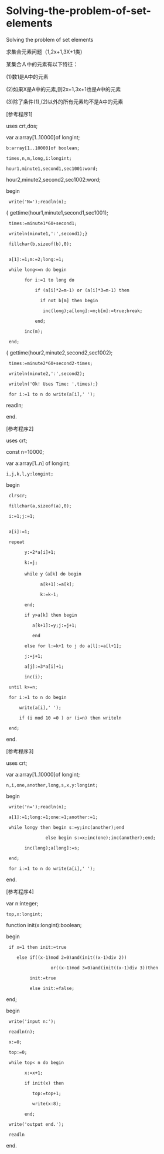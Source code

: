 # Solving-the-problem-of-set-elements

Solving the problem of set elements

求集合元素问题（1,2x+1,3X+1类)

某集合Ａ中的元素有以下特征：


(1)数1是A中的元素

(2)如果X是A中的元素,则2x+1,3x+1也是A中的元素

(3)除了条件(1),(2)以外的所有元素均不是A中的元素

[参考程序1]

uses crt,dos;

var a:array[1..10000]of longint;

    b:array[1..10000]of boolean;
    
    times,n,m,long,i:longint;
    
    hour1,minute1,second1,sec1001:word;
    
   hour2,minute2,second2,sec1002:word;
   
begin

     write('N=');readln(n);
     
{    gettime(hour1,minute1,second1,sec1001);

     times:=minute1*60+second1;
     
     writeln(minute1,':',second1);}
     
     fillchar(b,sizeof(b),0);
     
     
     a[1]:=1;m:=2;long:=1;
     
     while long<=n do begin
     
           for i:=1 to long do
           
               if (a[i]*2=m-1) or (a[i]*3=m-1) then
               
                 if not b[m] then begin
                 
                  inc(long);a[long]:=m;b[m]:=true;break;
                  
               end;
               
           inc(m);
           
     end;
     
{     gettime(hour2,minute2,second2,sec1002);

     times:=minute2*60+second2-times;
     
     writeln(minute2,':',second2);
     
     writeln('Ok! Uses Time: ',times);}
     
     for i:=1 to n do write(a[i],' ');
     
readln;

end.

[参考程序2]

uses crt;

const n=10000;

var a:array[1..n] of longint;

    i,j,k,l,y:longint;
    
begin

     clrscr;
     
     fillchar(a,sizeof(a),0);
     
     i:=1;j:=1;
     
     
     a[i]:=1;
     
     repeat
     
           y:=2*a[i]+1;
           
           k:=j;
           
           while y〈a[k] do begin
           
                 a[k+1]:=a[k];
                 
                 k:=k-1;
                 
           end;
           
           if y>a[k] then begin
           
              a[k+1]:=y;j:=j+1;
              
              end
              
           else for l:=k+1 to j do a[l]:=a[l+1];
           
           j:=j+1;
           
           a[j]:=3*a[i]+1;
           
           inc(i);
           
     until k>=n;
     
     for i:=1 to n do begin
     
         write(a[i],' ');
         
         if (i mod 10 =0 ) or (i=n) then writeln
         
     end;
     
end.

[参考程序3]

uses crt;


var a:array[1..10000]of longint;

    n,i,one,another,long,s,x,y:longint;
    
begin

     write('n=');readln(n);
     
     a[1]:=1;long:=1;one:=1;another:=1;
     
     while longy then begin s:=y;inc(another);end
     
                   else begin s:=x;inc(one);inc(another);end;
                   
           inc(long);a[long]:=s;
           
     end;
     
     for i:=1 to n do write(a[i],' ');
     
end.

[参考程序4]

var n:integer;

    top,x:longint;
    
function init(x:longint):boolean;

begin

     if x=1 then init:=true
     
        else if((x-1)mod 2=0)and(init((x-1)div 2))
        
                     or((x-1)mod 3=0)and(init((x-1)div 3))then
                     
             init:=true
             
             else init:=false;
             
end;

begin

     write('input n:');
     
     readln(n);
     
     x:=0;
     
     top:=0;
     
     while top< n do begin
     
           x:=x+1;
           
           if init(x) then
           
              top:=top+1;
              
              write(x:8);
              
           end;
           
     write('output end.');
     
     readln
     
end.
